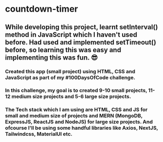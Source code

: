 # countdown-timer

## While developing this project, learnt setInterval() method in JavaScript which I haven't used before. Had used and implemented setTimeout() before, so learning this was easy and implementing this was fun. 😎

### Created this app (small project) using HTML, CSS and JavaScript as part of my #100DaysOfCode challenge.

### In this challenge, my goal is to created 9-10 small projects, 11-12 medium size projects and 5-6 large size projects.
### The Tech stack which I am using are HTML, CSS and JS for small and medium size of projects and MERN (MongoDB, ExpressJS, ReactJS and NodeJS) for large size projects. And ofcourse I'll be using some handful libraries like Axios, NextJS, Tailwindcss, MaterialUI etc.
